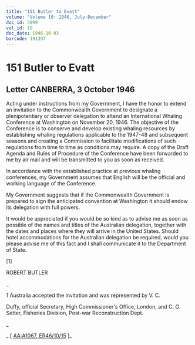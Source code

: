 ```yaml
---
title: "151 Butler to Evatt"
volume: "Volume 10: 1946, July-December"
doc_id: 3999
vol_id: 10
doc_date: 1946-10-03
barcode: 191397
---
```


# 151 Butler to Evatt

## Letter CANBERRA, 3 October 1946

Acting under instructions from my Government, I have the honor to extend an invitation to the Commonwealth Government to designate a plenipotentiary or observer delegation to attend an International Whaling Conference at Washington on November 20, 1946. The objective of the Conference is to conserve and develop existing whaling resources by establishing whaling regulations applicable to the 1947-48 and subsequent seasons and creating a Commission to facilitate modifications of such regulations from time to time as conditions may require. A copy of the Draft Agenda and Rules of Procedure of the Conference have been forwarded to me by air mail and will be transmitted to you as soon as received.

In accordance with the established practice at previous whaling conferences, my Government assumes that English will be the official and working language of the Conference.

My Government suggests that if the Commonwealth Government is prepared to sign the anticipated convention at Washington it should endow its delegation with full powers.

It would be appreciated if you would be so kind as to advise me as soon as possible of the names and titles of the Australian delegation, together with the dates and places where they will arrive in the United States. Should hotel accommodations for the Australian delegation be required, would you please advise me of this fact and I shall communicate it to the Department of State.

[1]

ROBERT BUTLER

_

1 Australia accepted the invitation and was represented by V. C.

Duffy, official Secretary, High Commissioner's Office, London, and C. G. Setter, Fisheries Division, Post-war Reconstruction Dept.

_

_ [ [AA:A1067, ER46/10/15](http://www.naa.gov.au/cgi-bin/Search?O=I&Number=191397) ]_
